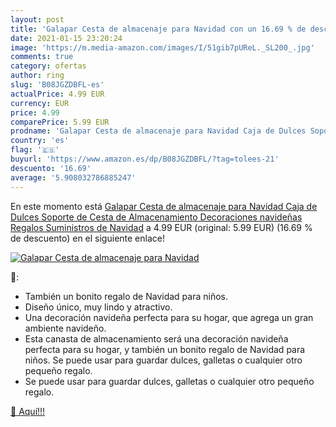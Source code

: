 ```yaml
---
layout: post
title: 'Galapar Cesta de almacenaje para Navidad con un 16.69 % de descuento'
date: 2021-01-15 23:20:24
image: 'https://m.media-amazon.com/images/I/51gib7pUReL._SL200_.jpg'
comments: true
category: ofertas
author: ring
slug: 'B08JGZDBFL-es'
actualPrice: 4.99 EUR
currency: EUR
price: 4.99
comparePrice: 5.99 EUR
prodname: 'Galapar Cesta de almacenaje para Navidad Caja de Dulces Soporte de Cesta de Almacenamiento Decoraciones navideñas Regalos Suministros de Navidad'
country: 'es'
flag: '🇪🇸'
buyurl: 'https://www.amazon.es/dp/B08JGZDBFL/?tag=tolees-21'
descuento: '16.69'
average: '5.908032786885247'
---
```


En este momento está [Galapar Cesta de almacenaje para Navidad Caja de Dulces Soporte de Cesta de Almacenamiento Decoraciones navideñas Regalos Suministros de Navidad](https://www.amazon.es/dp/B08JGZDBFL/?tag=tolees-21) a 4.99 EUR (original: 5.99 EUR) (16.69 %  de descuento) en el siguiente enlace!

[![Galapar Cesta de almacenaje para Navidad](https://m.media-amazon.com/images/I/51gib7pUReL._SL200_.jpg)](https://www.amazon.es/dp/B08JGZDBFL/?tag=tolees-21)

🔎:

- También un bonito regalo de Navidad para niños.
- Diseño único, muy lindo y atractivo.
- Una decoración navideña perfecta para su hogar, que agrega un gran ambiente navideño.
- Esta canasta de almacenamiento será una decoración navideña perfecta para su hogar, y también un bonito regalo de Navidad para niños. Se puede usar para guardar dulces, galletas o cualquier otro pequeño regalo.
- Se puede usar para guardar dulces, galletas o cualquier otro pequeño regalo.

[🛒 Aquí!!!](https://www.amazon.es/dp/B08JGZDBFL/?tag=tolees-21)
